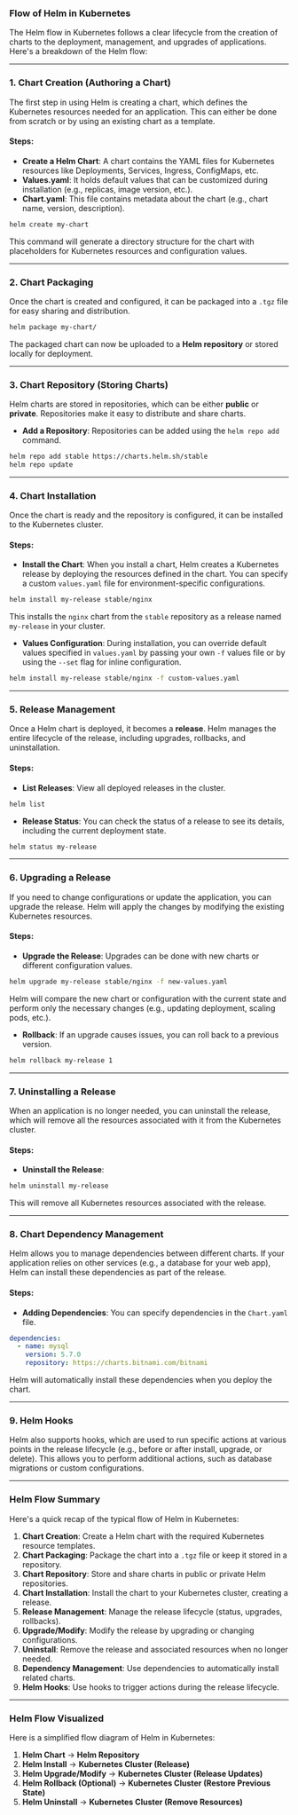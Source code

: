 ### Flow of Helm in Kubernetes

The Helm flow in Kubernetes follows a clear lifecycle from the creation of charts to the deployment, management, and upgrades of applications. Here's a breakdown of the Helm flow:

---

### **1. Chart Creation (Authoring a Chart)**
The first step in using Helm is creating a chart, which defines the Kubernetes resources needed for an application. This can either be done from scratch or by using an existing chart as a template.

#### Steps:
- **Create a Helm Chart**: A chart contains the YAML files for Kubernetes resources like Deployments, Services, Ingress, ConfigMaps, etc.
- **Values.yaml**: It holds default values that can be customized during installation (e.g., replicas, image version, etc.).
- **Chart.yaml**: This file contains metadata about the chart (e.g., chart name, version, description).
  
```bash
helm create my-chart
```

This command will generate a directory structure for the chart with placeholders for Kubernetes resources and configuration values.

---

### **2. Chart Packaging**
Once the chart is created and configured, it can be packaged into a `.tgz` file for easy sharing and distribution.

```bash
helm package my-chart/
```

The packaged chart can now be uploaded to a **Helm repository** or stored locally for deployment.

---

### **3. Chart Repository (Storing Charts)**
Helm charts are stored in repositories, which can be either **public** or **private**. Repositories make it easy to distribute and share charts.

- **Add a Repository**: Repositories can be added using the `helm repo add` command.
  
```bash
helm repo add stable https://charts.helm.sh/stable
helm repo update
```

---

### **4. Chart Installation**
Once the chart is ready and the repository is configured, it can be installed to the Kubernetes cluster.

#### Steps:
- **Install the Chart**: When you install a chart, Helm creates a Kubernetes release by deploying the resources defined in the chart. You can specify a custom `values.yaml` file for environment-specific configurations.
  
```bash
helm install my-release stable/nginx
```

This installs the `nginx` chart from the `stable` repository as a release named `my-release` in your cluster.

- **Values Configuration**: During installation, you can override default values specified in `values.yaml` by passing your own `-f` values file or by using the `--set` flag for inline configuration.
  
```bash
helm install my-release stable/nginx -f custom-values.yaml
```

---

### **5. Release Management**
Once a Helm chart is deployed, it becomes a **release**. Helm manages the entire lifecycle of the release, including upgrades, rollbacks, and uninstallation.

#### Steps:
- **List Releases**: View all deployed releases in the cluster.
  
```bash
helm list
```

- **Release Status**: You can check the status of a release to see its details, including the current deployment state.

```bash
helm status my-release
```

---

### **6. Upgrading a Release**
If you need to change configurations or update the application, you can upgrade the release. Helm will apply the changes by modifying the existing Kubernetes resources.

#### Steps:
- **Upgrade the Release**: Upgrades can be done with new charts or different configuration values.
  
```bash
helm upgrade my-release stable/nginx -f new-values.yaml
```

Helm will compare the new chart or configuration with the current state and perform only the necessary changes (e.g., updating deployment, scaling pods, etc.).

- **Rollback**: If an upgrade causes issues, you can roll back to a previous version.
  
```bash
helm rollback my-release 1
```

---

### **7. Uninstalling a Release**
When an application is no longer needed, you can uninstall the release, which will remove all the resources associated with it from the Kubernetes cluster.

#### Steps:
- **Uninstall the Release**:
  
```bash
helm uninstall my-release
```

This will remove all Kubernetes resources associated with the release.

---

### **8. Chart Dependency Management**
Helm allows you to manage dependencies between different charts. If your application relies on other services (e.g., a database for your web app), Helm can install these dependencies as part of the release.

#### Steps:
- **Adding Dependencies**: You can specify dependencies in the `Chart.yaml` file.

```yaml
dependencies:
  - name: mysql
    version: 5.7.0
    repository: https://charts.bitnami.com/bitnami
```

Helm will automatically install these dependencies when you deploy the chart.

---

### **9. Helm Hooks**
Helm also supports hooks, which are used to run specific actions at various points in the release lifecycle (e.g., before or after install, upgrade, or delete). This allows you to perform additional actions, such as database migrations or custom configurations.

---

### **Helm Flow Summary**
Here's a quick recap of the typical flow of Helm in Kubernetes:

1. **Chart Creation**: Create a Helm chart with the required Kubernetes resource templates.
2. **Chart Packaging**: Package the chart into a `.tgz` file or keep it stored in a repository.
3. **Chart Repository**: Store and share charts in public or private Helm repositories.
4. **Chart Installation**: Install the chart to your Kubernetes cluster, creating a release.
5. **Release Management**: Manage the release lifecycle (status, upgrades, rollbacks).
6. **Upgrade/Modify**: Modify the release by upgrading or changing configurations.
7. **Uninstall**: Remove the release and associated resources when no longer needed.
8. **Dependency Management**: Use dependencies to automatically install related charts.
9. **Helm Hooks**: Use hooks to trigger actions during the release lifecycle.

---

### **Helm Flow Visualized**
Here is a simplified flow diagram of Helm in Kubernetes:

1. **Helm Chart** → **Helm Repository**
2. **Helm Install** → **Kubernetes Cluster (Release)**
3. **Helm Upgrade/Modify** → **Kubernetes Cluster (Release Updates)**
4. **Helm Rollback (Optional)** → **Kubernetes Cluster (Restore Previous State)**
5. **Helm Uninstall** → **Kubernetes Cluster (Remove Resources)**

